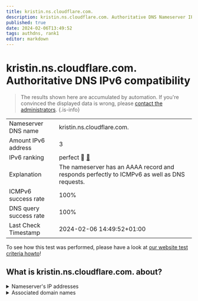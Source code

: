 ```yaml
---
title: kristin.ns.cloudflare.com.
description: kristin.ns.cloudflare.com. Authoritative DNS Nameserver IPv6 compatibility
published: true
date: 2024-02-06T13:49:52
tags: authdns, rank1
editor: markdown
---
```


# kristin.ns.cloudflare.com. Authoritative DNS IPv6 compatibility

> The results shown here are accumulated by automation. If you're convinced the displayed data is wrong, please [contact the administrators](/howto/chat). 
{.is-info}




|   |   |
| - | - |
| Nameserver DNS name | kristin.ns.cloudflare.com.
| Amount IPv6 address | 3
| IPv6 ranking | perfect :1st_place_medal: [🔗](/howto/ranking) |
| Explanation | The nameserver has an AAAA record and responds perfectly to ICMPv6 as well as DNS requests. |
| ICMPv6 success rate | 100%|
| DNS query success rate | 100% |
| Last Check Timestamp | 2024-02-06 14:49:52+01:00 |

To see how this test was performed, please have a look at [our website test criteria howto](/howto/testcriteria/authdns)!


## What is kristin.ns.cloudflare.com. about?




<details>
<summary>Nameserver's IP addresses</summary>

2803:f800:50::6ca2:c0b5

2a06:98c1:50::ac40:20b5

2606:4700:50::adf5:3ab5

</details>



<details>
<summary>Associated domain names</summary>

numpy.org

pandas.pydata.org

</details>
